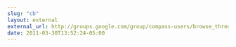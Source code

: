 ```yaml
---
slug: "cb"
layout: external
external_url: http://groups.google.com/group/compass-users/browse_thread/thread/9c05149d2f7d5e0/02b15b1c8650f5b4
date: 2011-03-30T13:52:24-05:00
---
```

